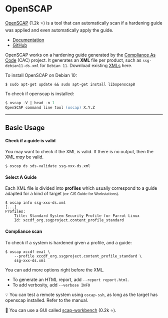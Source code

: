 # OpenSCAP

<div class="row row-cols-lg-2"><div>

[OpenSCAP](https://www.open-scap.org/) (1.2k ⭐) is a tool that can automatically scan if a hardening guide was applied and even automatically apply the guide.

* [Documentation](https://static.open-scap.org/)
* [GitHub](https://github.com/OpenSCAP/openscap)

OpenSCAP works on a hardening guide generated by the [Compliance As Code](../content/index.md) (CAC) project. It generates an **XML** file per product, such as `ssg-debian11-ds.xml` for `Debian 11`. Download existing [XMLs](https://github.com/ComplianceAsCode/content/releases/) here.
</div><div>

To install OpenSCAP on Debian 10:

```shell!
$ sudo apt-get update && sudo apt-get install libopenscap8
```

To check if openscap is installed:

```ps
$ oscap -V | head -n 1
OpenSCAP command line tool (oscap) X.Y.Z
```
</div></div>

<hr class="sep-both">

## Basic Usage

<div class="row row-cols-lg-2"><div>

#### Check if a guide is valid

You may want to check if the XML is valid. If there is no output, then the XML *may* be valid.

```shell!
$ oscap ds sds-validate ssg-xxx-ds.xml
```

#### Select A Guide

Each XML file is divided into **profiles** which usually correspond to a guide adapted for a kind of target <small>(ex: CIS Guide for Workstations)</small>.

```shell!
$ oscap info ssg-xxx-ds.xml
[...]
Profiles:
    Title: Standard System Security Profile for Parrot Linux
    Id: xccdf_org.ssgproject.content_profile_standard
```
</div><div>

#### Compliance scan

To check if a system is hardened given a profile, and a guide:

```shell!
$ oscap xccdf eval \
    --profile xccdf_org.ssgproject.content_profile_standard \
    ssg-xxx-ds.xml
```

You can add more options right before the XML.

* To generate an HTML report, add `--report report.html`.
* To add verbosity, add `--verbose INFO`

💡 You can test a remote system using `oscap-ssh`, as long as the target has openscap installed. Refer to the manual.

🚀 You can use a GUI called [scap-workbench](https://github.com/OpenSCAP/scap-workbench) (0.2k ⭐).
</div></div>